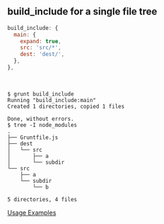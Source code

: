 ## build_include for a single file tree


```js
build_include: {
  main: {
    expand: true,
    src: 'src/*',
    dest: 'dest/',
  },
},
```

<br />

```text
$ grunt build_include
Running "build_include:main"
Created 1 directories, copied 1 files

Done, without errors.
$ tree -I node_modules
.
├── Gruntfile.js
├── dest
│   └── src
│       ├── a
│       └── subdir
└── src
    ├── a
    └── subdir
        └── b

5 directories, 4 files
```

[Usage Examples](../index.html)